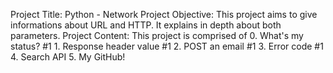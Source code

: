 Project Title: Python - Network
Project Objective: This project aims to give informations about URL and HTTP. It explains in depth about both parameters.
Project Content: This project is comprised of 
                0. What's my status? #1
                1. Response header value #1
                2. POST an email #1
                3. Error code #1
                4. Search API
                5. My GitHub!